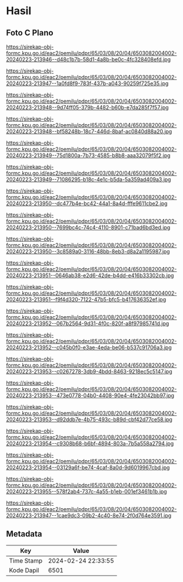 # Hasil

## Foto C Plano

https://sirekap-obj-formc.kpu.go.id/eac2/pemilu/pdpr/65/03/08/20/04/6503082004002-20240223-213946--d48c1b7b-58d1-4a8b-be0c-4fc328408efd.jpg

https://sirekap-obj-formc.kpu.go.id/eac2/pemilu/pdpr/65/03/08/20/04/6503082004002-20240223-213947--1a0fd8f9-783f-437b-a043-90259f725e35.jpg

https://sirekap-obj-formc.kpu.go.id/eac2/pemilu/pdpr/65/03/08/20/04/6503082004002-20240223-213948--9d74ff05-379b-4482-b60b-e7da285f7f57.jpg

https://sirekap-obj-formc.kpu.go.id/eac2/pemilu/pdpr/65/03/08/20/04/6503082004002-20240223-213948--bf58248b-18c7-446d-8baf-ac0840d88a20.jpg

https://sirekap-obj-formc.kpu.go.id/eac2/pemilu/pdpr/65/03/08/20/04/6503082004002-20240223-213949--75d1800a-7b73-4585-b8b8-aaa32079f5f2.jpg

https://sirekap-obj-formc.kpu.go.id/eac2/pemilu/pdpr/65/03/08/20/04/6503082004002-20240223-213949--71086295-b18c-4e1c-b5da-5a359ad409a3.jpg

https://sirekap-obj-formc.kpu.go.id/eac2/pemilu/pdpr/65/03/08/20/04/6503082004002-20240223-213950--dc477b4e-bc42-44a1-8a4d-fffe9611cbe2.jpg

https://sirekap-obj-formc.kpu.go.id/eac2/pemilu/pdpr/65/03/08/20/04/6503082004002-20240223-213950--7699bc4c-74c4-4110-8901-c71bad6bd3ed.jpg

https://sirekap-obj-formc.kpu.go.id/eac2/pemilu/pdpr/65/03/08/20/04/6503082004002-20240223-213950--3c8589a0-3116-48bb-8eb3-d8a2a1195987.jpg

https://sirekap-obj-formc.kpu.go.id/eac2/pemilu/pdpr/65/03/08/20/04/6503082004002-20240223-213951--0646ab38-e2d6-42de-b4dd-e416b33302cb.jpg

https://sirekap-obj-formc.kpu.go.id/eac2/pemilu/pdpr/65/03/08/20/04/6503082004002-20240223-213951--f9f4d320-7122-47b5-bfc5-b417636352ef.jpg

https://sirekap-obj-formc.kpu.go.id/eac2/pemilu/pdpr/65/03/08/20/04/6503082004002-20240223-213952--067b2564-9d31-4f0c-820f-a8f97985741d.jpg

https://sirekap-obj-formc.kpu.go.id/eac2/pemilu/pdpr/65/03/08/20/04/6503082004002-20240223-213952--c045b0f0-e3ae-4eda-be06-b537c91706a3.jpg

https://sirekap-obj-formc.kpu.go.id/eac2/pemilu/pdpr/65/03/08/20/04/6503082004002-20240223-213953--c0267278-3db9-4bdd-8463-9218ec5c5147.jpg

https://sirekap-obj-formc.kpu.go.id/eac2/pemilu/pdpr/65/03/08/20/04/6503082004002-20240223-213953--473e0778-04b0-4408-90e4-4fe23042bb97.jpg

https://sirekap-obj-formc.kpu.go.id/eac2/pemilu/pdpr/65/03/08/20/04/6503082004002-20240223-213953--d92ddb7e-4b75-493c-b89d-cbf42d77ce58.jpg

https://sirekap-obj-formc.kpu.go.id/eac2/pemilu/pdpr/65/03/08/20/04/6503082004002-20240223-213954--c9308b68-b6bf-4894-803a-7b5a558a2794.jpg

https://sirekap-obj-formc.kpu.go.id/eac2/pemilu/pdpr/65/03/08/20/04/6503082004002-20240223-213954--03129a6f-be74-4caf-8a0d-9d6019967cbd.jpg

https://sirekap-obj-formc.kpu.go.id/eac2/pemilu/pdpr/65/03/08/20/04/6503082004002-20240223-213955--578f2ab4-737c-4a55-b1eb-001ef3461b1b.jpg

https://sirekap-obj-formc.kpu.go.id/eac2/pemilu/pdpr/65/03/08/20/04/6503082004002-20240223-213947--1cae9dc3-09b2-4c40-8e74-2f0d764e3591.jpg


## Metadata

| Key        | Value               |
| ---------- | ------------------- |
| Time Stamp | 2024-02-24 22:33:55 |
| Kode Dapil | 6501                |



